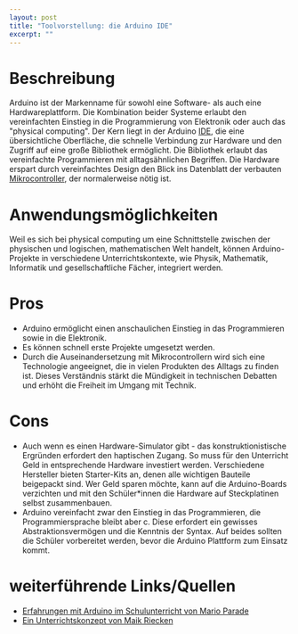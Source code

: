 ```yaml
---
layout: post
title: "Toolvorstellung: die Arduino IDE"
excerpt: ""
---
```

# Beschreibung
Arduino ist der Markenname für sowohl eine Software- als auch eine Hardwareplattform. Die Kombination beider Systeme erlaubt den vereinfachten Einstieg in die Programmierung von Elektronik oder auch das "physical computing". Der Kern liegt in der Arduino [IDE](https://de.wikipedia.org/wiki/Integrierte_Entwicklungsumgebung), die eine übersichtliche Oberfläche, die schnelle Verbindung zur Hardware und den Zugriff auf eine große Bibliothek ermöglicht. Die Bibliothek erlaubt das vereinfachte Programmieren mit alltagsähnlichen Begriffen. Die Hardware erspart durch vereinfachtes Design den Blick ins Datenblatt der verbauten [Mikrocontroller](https://de.wikipedia.org/wiki/Mikrocontroller), der normalerweise nötig ist.

# Anwendungsmöglichkeiten
Weil es sich bei physical computing um eine Schnittstelle zwischen der physischen und logischen, mathematischen Welt handelt, können Arduino-Projekte in verschiedene Unterrichtskontexte, wie Physik, Mathematik, Informatik und gesellschaftliche Fächer, integriert werden.

# Pros
* Arduino ermöglicht einen anschaulichen Einstieg in das Programmieren sowie in die Elektronik.
* Es können schnell erste Projekte umgesetzt werden.
* Durch die Auseinandersetzung mit Mikrocontrollern wird sich eine Technologie angeeignet, die in vielen Produkten des Alltags zu finden ist. Dieses Verständnis stärkt die Mündigkeit in technischen Debatten und erhöht die Freiheit im Umgang mit Technik.

# Cons
* Auch wenn es einen Hardware-Simulator gibt - das konstruktionistische Ergründen erfordert den haptischen Zugang. So muss für den Unterricht Geld in entsprechende Hardware investiert werden. Verschiedene Hersteller bieten Starter-Kits an, denen alle wichtigen Bauteile beigepackt sind. Wer Geld sparen möchte, kann auf die Arduino-Boards verzichten und mit den Schüler*innen die Hardware auf Steckplatinen selbst zusammenbauen.
* Arduino vereinfacht zwar den Einstieg in das Programmieren, die Programmiersprache bleibt aber c. Diese erfordert ein gewisses Abstraktionsvermögen und die Kenntnis der Syntax. Auf beides sollten die Schüler vorbereitet werden, bevor die Arduino Plattform zum Einsatz kommt.

# weiterführende Links/Quellen
* [Erfahrungen mit Arduino im Schulunterricht von Mario Parade](http://fablearn.stanford.edu/fellows/blog/arduinos-classroom)
* [Ein Unterrichtskonzept von Maik Riecken](https://riecken.de/index.php/2013/09/informatik-mit-arduino/)

